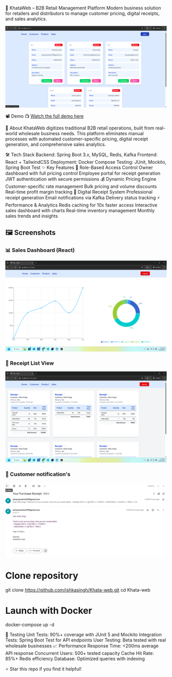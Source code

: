 🧾 KhataWeb – B2B Retail Management Platform
Modern business solution for retailers and distributors to manage customer pricing, digital receipts, and sales analytics.

![Banner](./Images/home.png)

📽️ Demo
📺 [Watch the full demo here](https://drive.google.com/file/d/1GVL3HYnqBB4093LwK8CErW2r5FE_6zB8/view?usp=sharing)

🎯 About
KhataWeb digitizes traditional B2B retail operations, built from real-world wholesale business needs. This platform eliminates manual processes with automated customer-specific pricing, digital receipt generation, and comprehensive sales analytics.

🛠️ Tech Stack
Backend: Spring Boot 3.x, MySQL, Redis, Kafka
Frontend: React + TailwindCSS
Deployment: Docker Compose
Testing: JUnit, Mockito, Spring Boot Test
✨ Key Features
🔐 Role-Based Access Control
Owner dashboard with full pricing control
Employee portal for receipt generation
JWT authentication with secure permissions
💰 Dynamic Pricing Engine
Customer-specific rate management
Bulk pricing and volume discounts
Real-time profit margin tracking
🧾 Digital Receipt System
Professional receipt generation
Email notifications via Kafka
Delivery status tracking
⚡ Performance & Analytics
Redis caching for 10x faster access
Interactive sales dashboard with charts
Real-time inventory management
Monthly sales trends and insights

## 🖼️ Screenshots
### 📊 Sales Dashboard (React)
![Sales Chart](./Images/sales.png)
### 🧾 Receipt List View
![Receipt View](./Images/receipt.png)
### 🧑 Customer notification's
![Pricing Page](./Images/email.png)


# Clone repository
git clone https://github.com/ishkasingh/Khata-web.git
cd Khata-web

# Launch with Docker
docker-compose up -d

🧪 Testing
Unit Tests: 90%+ coverage with JUnit 5 and Mockito
Integration Tests: Spring Boot Test for API endpoints
User Testing: Beta tested with real wholesale businesses
📈 Performance
Response Time: <200ms average API response
Concurrent Users: 500+ tested capacity
Cache Hit Rate: 85%+ Redis efficiency
Database: Optimized queries with indexing

⭐ Star this repo if you find it helpful!

